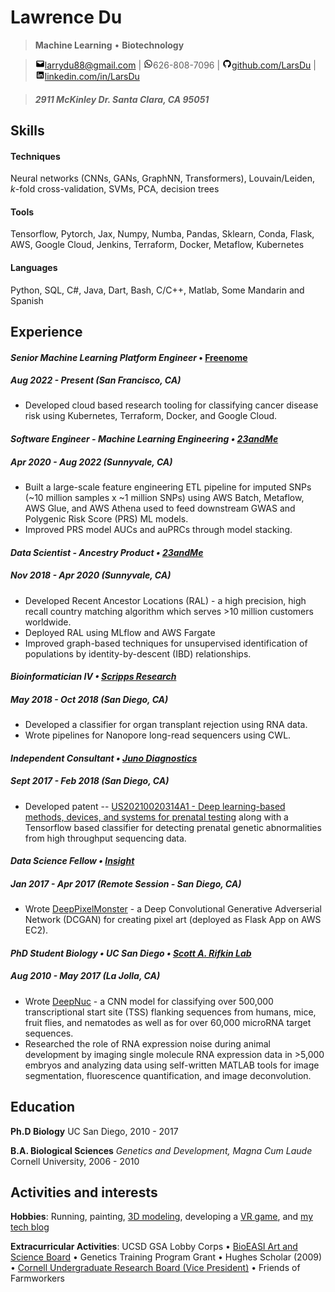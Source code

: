 Lawrence Du
=========================

> **Machine Learning** • **Biotechnology**

> ![mail](icons/png/mail.png)[larrydu88@gmail.com](mailto:larrydu88@gmail.com) | ![phone](icons/png/whatsapp.png)626-808-7096 | ![github](icons/png/github.png)[github.com/LarsDu](http://github.com/LarsDu) | ![linkedin](icons/png/linkedin.png)[linkedin.com/in/LarsDu](http://linkedin.com/in/LarsDu)

> ##### 2911 McKinley Dr. Santa Clara, CA 95051

Skills
--------------------
#### Techniques
Neural networks (CNNs, GANs, GraphNN, Transformers), Louvain/Leiden, *k*-fold cross-validation, SVMs, PCA, decision trees

#### Tools
Tensorflow, Pytorch, Jax, Numpy, Numba, Pandas, Sklearn, Conda, Flask, AWS, Google Cloud, Jenkins, Terraform, Docker, Metaflow, Kubernetes

#### Languages
Python, SQL, C\#, Java, Dart, Bash, C/C++, Matlab, Some Mandarin and Spanish

Experience
--------------------

#### *Senior Machine Learning Platform Engineer* • [Freenome](https://www.linkedin.com/company/freenome/mycompany/)
##### Aug 2022 - Present (San Francisco, CA)

 * Developed cloud based research tooling for classifying cancer disease risk using Kubernetes, Terraform, Docker, and Google Cloud.

#### *Software Engineer - Machine Learning Engineering • [23andMe](https://www.linkedin.com/company/23andme/mycompany/)*
##### Apr 2020 - Aug 2022 (Sunnyvale, CA)

 * Built a large-scale feature engineering ETL pipeline for imputed SNPs (~10 million samples x ~1 million SNPs) using AWS Batch, Metaflow, AWS Glue, and AWS Athena used to feed downstream GWAS and Polygenic Risk Score (PRS) ML models.
 * Improved PRS model AUCs and auPRCs through model stacking.

#### *Data Scientist - Ancestry Product • [23andMe](https://www.linkedin.com/company/23andme/mycompany/)*
##### Nov 2018 - Apr 2020 (Sunnyvale, CA)

 * Developed Recent Ancestor Locations (RAL) - a high precision, high recall country matching algorithm which serves >10 million customers worldwide.
 * Deployed RAL using MLflow and AWS Fargate
 * Improved graph-based techniques for unsupervised identification of populations by identity-by-descent (IBD) relationships.

#### *Bioinformatician IV • [Scripps Research](https://www.scripps.edu/science-and-medicine/cores-and-services/bioinformatics-core/index.html)*
##### May 2018 - Oct 2018 (San Diego, CA)

 * Developed a classifier for organ transplant rejection using RNA data.
 * Wrote pipelines for Nanopore long-read sequencers using CWL.

#### *Independent Consultant • [Juno Diagnostics](https://www.linkedin.com/company/juno-diagnostics/)*
##### Sept 2017 - Feb 2018 (San Diego, CA)

 * Developed patent -- [US20210020314A1 - Deep learning-based methods, devices, and systems for prenatal testing](https://patents.google.com/patent/US20210020314A1) along with a Tensorflow based classifier for detecting prenatal genetic abnormalities from high throughput sequencing data.

#### *Data Science Fellow • [Insight](https://insightfellows.com/data-science)*
##### Jan 2017 - Apr 2017 (Remote Session - San Diego, CA)

 * Wrote [DeepPixelMonster](https://github.com/LarsDu/DeepPixelMonster) - a Deep Convolutional Generative Adverserial Network (DCGAN) for creating pixel art (deployed as Flask App on AWS EC2). 

#### *PhD Student Biology • UC San Diego • [Scott A. Rifkin Lab](http://labs.biology.ucsd.edu/rifkin/)*
##### Aug 2010 - May 2017 (La Jolla, CA)

 * Wrote [DeepNuc](https://github.com/LarsDu/DeepNuc) - a CNN model for classifying over 500,000 transcriptional start site (TSS) flanking sequences from humans, mice, fruit flies, and nematodes as well as for over 60,000 microRNA target sequences.
 * Researched the role of RNA expression noise during animal development by imaging single molecule RNA expression data in >5,000 embryos and analyzing data using self-written MATLAB tools for image segmentation, fluorescence quantification, and image deconvolution.
  
Education
---------
**Ph.D Biology**
UC San Diego, 2010 - 2017

**B.A. Biological Sciences** *Genetics and Development, Magna Cum Laude*
Cornell University, 2006 - 2010

Activities and interests
------------------------
**Hobbies**: Running, painting, [3D modeling](https://sketchfab.com/3d-models/walken-23f4b6f0dcea4bf3afe714a59a9473e9), developing a [VR game](https://roguestargun.com), and [my tech blog](https://du-blog.net)

**Extracurricular Activities**: UCSD GSA Lobby Corps • [BioEASI Art and Science Board](https://bioeasi.ucsd.edu/) • Genetics Training Program Grant • Hughes Scholar (2009) • [Cornell Undergraduate Research Board (Vice President)](https://www.cornellcurb.com/) • Friends of Farmworkers
